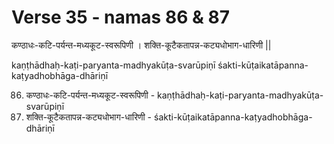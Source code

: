 # Verse 35 - namas 86 & 87

कण्ठाधः-कटि-पर्यन्त-मध्यकूट-स्वरूपिणी ।
शक्ति-कूटैकतापन्न-कट्यधोभाग-धारिणी ||

kaṇṭhādhaḥ-kaṭi-paryanta-madhyakūṭa-svarūpiṇī 
śakti-kūṭaikatāpanna-kaṭyadhobhāga-dhāriṇī

86. कण्ठाधः-कटि-पर्यन्त-मध्यकूट-स्वरूपिणी - kaṇṭhādhaḥ-kaṭi-paryanta-madhyakūṭa-svarūpiṇī
87. शक्ति-कूटैकतापन्न-कट्यधोभाग-धारिणी - śakti-kūṭaikatāpanna-kaṭyadhobhāga-dhāriṇī


